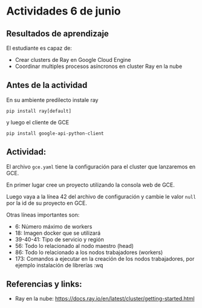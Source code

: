 # Actividades 6 de junio

## Resultados de aprendizaje

El estudiante es capaz de:

- Crear clusters de Ray en Google Cloud Engine
- Coordinar multiples procesos asíncronos en cluster Ray en la nube

## Antes de la actividad

En su ambiente predilecto instale ray

    pip install ray[default]

y luego el cliente de GCE

    pip install google-api-python-client

## Actividad:

El archivo `gce.yaml` tiene la configuración para el cluster que lanzaremos en GCE.

En primer lugar cree un proyecto utilizando la consola web de GCE.

Luego vaya a la línea 42 del archivo de configuración y cambie le valor `null` por la id de su proyecto en GCE. 

Otras líneas importantes son:

- 6: Número máximo de workers
- 18: Imagen docker que se utilizará
- 39-40-41: Tipo de servicio y región
- 56: Todo lo relacionado al nodo maestro (head)
- 86: Todo lo relacionado a los nodos trabajadores (workers)
- 173: Comandos a ejecutar en la creación de los nodos trabajadores, por ejemplo instalación de librerías
:wq

## Referencias y links:

- Ray en la nube: https://docs.ray.io/en/latest/cluster/getting-started.html
